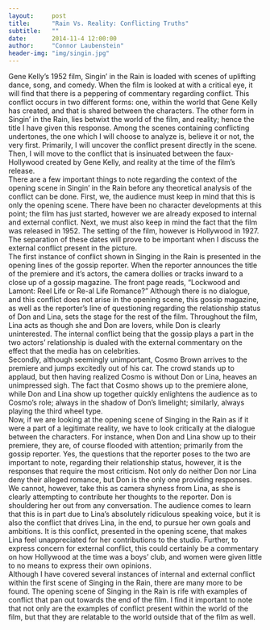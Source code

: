 ```yaml
---
layout:     post
title:      "Rain Vs. Reality: Conflicting Truths"
subtitle:   ""
date:       2014-11-4 12:00:00
author:     "Connor Laubenstein"
header-img: "img/singin.jpg"
---
```


<p>Gene Kelly’s 1952 film, Singin’ in the Rain is loaded with scenes of uplifting dance, song, and comedy.  When the film is looked at with a critical eye, it will find that there is a peppering of commentary regarding conflict.  This conflict occurs in two different forms: one, within the world that Gene Kelly has created, and that is shared between the characters.  The other form in Singin’ in the Rain, lies betwixt the world of the film, and reality; hence the title I have given this response.  Among the scenes containing conflicting undertones, the one which I will choose to analyze is, believe it or not, the very first.  Primarily, I will uncover the conflict present directly in the scene.  Then, I will move to the conflict that is insinuated between the faux-Hollywood created by Gene Kelly, and reality at the time of the film’s release.<br>
	There are a few important things to note regarding the context of the opening scene in Singin’ in the Rain before any theoretical analysis of the conflict can be done.  First, we, the audience must keep in mind that this is only the opening scene.  There have been no character developments at this point; the film has just started, however we are already exposed to internal and external conflict.  Next, we must also keep in mind the fact that the film was released in 1952.  The setting of the film, however is Hollywood in 1927.  The separation of these dates will prove to be important when I discuss the external conflict present in the picture.<br>
	The first instance of conflict shown in Singing in the Rain is presented in the opening lines of the gossip reporter.  When the reporter announces the title of the premiere and it’s actors, the camera dollies or tracks inward to a close up of a gossip magazine.  The front page reads, “Lockwood and Lamont: Reel Life or Re-al Life Romance?”  Although there is no dialogue, and this conflict does not arise in the opening scene, this gossip magazine, as well as the reporter’s line of questioning regarding the relationship status of Don and Lina, sets the stage for the rest of the film.  Throughout the film, Lina acts as though she and Don are lovers, while Don is clearly uninterested.  The internal conflict being that the gossip plays a part in the two actors’ relationship is dualed with the external commentary on the effect that the media has on celebrities.<br>
	Secondly, although seemingly unimportant, Cosmo Brown arrives to the premiere and jumps excitedly out of his car.  The crowd stands up to applaud, but then having realized Cosmo is without Don or Lina, heaves an unimpressed sigh.  The fact that Cosmo shows up to the premiere alone, while Don and Lina show up together quickly enlightens the audience as to Cosmo’s role; always in the shadow of Don’s limelight; similarly, always playing the third wheel type.<br>
Now, if we are looking at the opening scene of Singing in the Rain as if it were a part of a legitimate reality, we have to look critically at the dialogue between the characters.  For instance, when Don and Lina show up to their premiere, they are, of course flooded with attention; primarily from the gossip reporter.  Yes, the questions that the reporter poses to the two are important to note, regarding their relationship status, however, it is the responses that require the most criticism.  Not only do neither Don nor Lina deny their alleged romance, but Don is the only one providing responses.  We cannot, however, take this as camera shyness from Lina, as she is clearly attempting to contribute her thoughts to the reporter.  Don is shouldering her out from any conversation.  The audience comes to learn that this is in part due to Lina’s absolutely ridiculous speaking voice, but it is also the conflict that drives Lina, in the end, to pursue her own goals and ambitions.  It is this conflict, presented in the opening scene, that makes Lina feel unappreciated for her contributions to the studio.  Further, to express concern for external conflict, this could certainly be a commentary on how Hollywood at the time was a boys’ club, and women were given little to no means to express their own opinions.<br>
Although I have covered several instances of internal and external conflict within the first scene of Singing in the Rain, there are many more to be found.  The opening scene of Singing in the Rain is rife with examples of conflict that pan out towards the end of the film.  I find it important to note that not only are the examples of conflict present within the world of the film, but that they are relatable to the world outside that of the film as well.</p>
